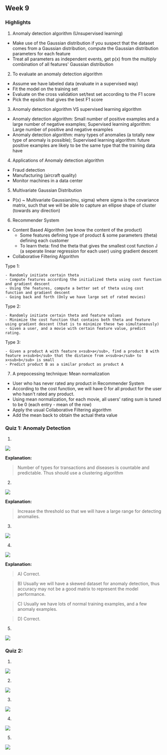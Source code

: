 ## Week 9

### Highlights

1. Anomaly detection algorithm (Unsupervised learning)
- Make use of the Gaussian distribution if you suspect that the dataset comes from a Gaussian distribution, compute the Gaussian distribution parameters for each feature
- Treat all parameters as independent events, get p(x) from the multiply combination of all features' Gaussian distribution

2. To evaluate an anomaly detection algorithm
- Assume we have labeled data (evaluate in a supervised way)
- Fit the model on the training set
- Evaluate on the cross validation set/test set according to the F1 score
- Pick the epsilon that gives the best F1 score

3. Anomaly detection algorithm VS supervised learning algorithm
- Anomaly detection algorithm: Small number of positive examples and a large number of negative examples; Supervised learning algorithm: Large number of positive and negative examples
- Anomaly detection algorithm: many types of anomalies (a totally new type of anomaly is possible); Supervised learning algorithm: future positive examples are likely to be the same type that the training data have

4. Applications of Anomaly detection algorithm
- Fraud detection
- Manufacturing (aircraft quality)
- Monitor machines in a data center

5. Multivariate Gaussian Distribution
- P(x) ~ Multivariate Gaussian(mu, sigma) where sigma is the covariance matrix, such that we will be able to capture an ellipse shape of cluster (towards any direction)

6. Recommender System
- Content Based Algorithm (we know the content of the product)
  - Some features defining type of product & some parameters (theta) defining each customer
  - To learn theta: find the theta that gives the smallest cost function J (a seperate linear regression for each user) using gradient descent
- Collaborative Filtering Algorithm

Type 1:

    - Randomly initiate certain theta
    - Compute features according the initialized theta using cost function and gradient descent
    - Using the features, compute a better set of theta using cost function and gradient descent
    - Going back and forth (Only we have large set of rated movies)

Type 2:

    - Randomly initiate certain theta and feature values
    - Minimize the cost function that contains both theta and feature using gradient descent (that is to minimize these two simultaneously)
    - Given a user, and a movie with certain feature value, predict rating.

Type 3:

    - Given a product A with feature x<sub>a</sub>, find a product B with feature x<sub>b</sub> that the distance from x<sub>a</sub> to x<sub>b</sub> is small
    - Predict product B as a similar product as product A

7. A prepocessing technique: Mean normalization
- User who has never rated any product in Recommender System
- According to the cost function, we will have 0 for all product for the user who hasn't rated any product.
- Using mean normalization, for each movie, all users' rating sum is tuned to be 0 (each entry - mean of the row)
- Apply the usual Collaborative Filtering algorithm
- Add the mean back to obtain the actual theta value

### Quiz 1: Anomaly Detection

1.

![](https://github.com/LiMengyang990726/Coursera-Machine-Learning/blob/master/Pictures/Week9Quiz1-1.png)

**Explanation:**
> Number of types for transactions and diseases is countable and predictable. Thus should use a clustering algorithm

2.

![](https://github.com/LiMengyang990726/Coursera-Machine-Learning/blob/master/Pictures/Week9Quiz1-2.png)

**Explanation:**
> Increase the threshold so that we will have a large range for detecting anomalies.

3.

![](https://github.com/LiMengyang990726/Coursera-Machine-Learning/blob/master/Pictures/Week9Quiz1-3.png)

4.

![](https://github.com/LiMengyang990726/Coursera-Machine-Learning/blob/master/Pictures/Week9Quiz1-4.png)

**Explanation:**
> A) Correct.

> B) Usually we will have a skewed dataset for anomaly detection, thus accuracy may not be a good matrix to represent the model performance.

> C) Usually we have lots of normal training examples, and a few anomaly examples.

> D) Correct.

5.

![](https://github.com/LiMengyang990726/Coursera-Machine-Learning/blob/master/Pictures/Week9Quiz1-5.png)

### Quiz 2:

1.

![](https://github.com/LiMengyang990726/Coursera-Machine-Learning/blob/master/Pictures/Week9Quiz2-1.png)

2.

![](https://github.com/LiMengyang990726/Coursera-Machine-Learning/blob/master/Pictures/Week9Quiz2-2.png)

3.

![](https://github.com/LiMengyang990726/Coursera-Machine-Learning/blob/master/Pictures/Week9Quiz2-3.png)

4.

![](https://github.com/LiMengyang990726/Coursera-Machine-Learning/blob/master/Pictures/Week9Quiz2-4.png)

5.

![](https://github.com/LiMengyang990726/Coursera-Machine-Learning/blob/master/Pictures/Week9Quiz2-5.png)
